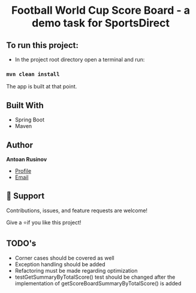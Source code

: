 <h1 align="center"><project-name>Football World Cup Score Board - а demo task for SportsDirect</h1>


## To run this project:

- In the project root directory open a terminal and run:

### `mvn clean install`

The app is built at that point.

## Built With

- Spring Boot
- Maven

## Author

**Antoan Rusinov**

- [Profile](https://github.com/AntoanRusinov "Antoan Rusinov")
- [Email](mailto:antoan.rusinov@gmail.com?subject=Hi "Hi!")

## 🤝 Support

Contributions, issues, and feature requests are welcome!

Give a ⭐️if you like this project!

## TODO's

- Corner cases should be covered as well
- Exception handling should be added
- Refactoring must be made regarding optimization
- testGetSummaryByTotalScore() test should be changed after the implementation of getScoreBoardSummaryByTotalScore() is added
